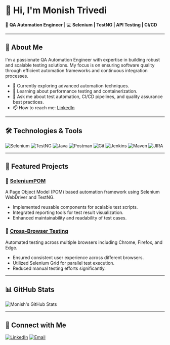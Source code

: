 # 👋 Hi, I'm Monish Trivedi

🎯 **QA Automation Engineer** | 💻 **Selenium | TestNG | API Testing | CI/CD**

---

## 🚀 About Me

I'm a passionate QA Automation Engineer with expertise in building robust and scalable testing solutions. My focus is on ensuring software quality through efficient automation frameworks and continuous integration processes.

- 🔭 Currently exploring advanced automation techniques.
- 🌱 Learning about performance testing and containerization.
- 💬 Ask me about test automation, CI/CD pipelines, and quality assurance best practices.
- 📫 How to reach me: [LinkedIn](https://www.linkedin.com/in/monish-trivedi/)

---

## 🛠️ Technologies & Tools

![Selenium](https://img.shields.io/badge/-Selenium-43B02A?style=flat&logo=selenium)
![TestNG](https://img.shields.io/badge/-TestNG-FF6C37?style=flat&logo=testng)
![Java](https://img.shields.io/badge/-Java-007396?style=flat&logo=java)
![Postman](https://img.shields.io/badge/-Postman-FF6C37?style=flat&logo=postman)
![Git](https://img.shields.io/badge/-Git-F05032?style=flat&logo=git)
![Jenkins](https://img.shields.io/badge/-Jenkins-D24939?style=flat&logo=jenkins)
![Maven](https://img.shields.io/badge/-Maven-C71A36?style=flat&logo=apache-maven)
![JIRA](https://img.shields.io/badge/-JIRA-0052CC?style=flat&logo=jira)

---

## 📂 Featured Projects

### 🔹 [SeleniumPOM](https://github.com/montriv/SeleniumPOM)

A Page Object Model (POM) based automation framework using Selenium WebDriver and TestNG.

- Implemented reusable components for scalable test scripts.
- Integrated reporting tools for test result visualization.
- Enhanced maintainability and readability of test cases.

### 🔹 [Cross-Browser Testing](https://github.com/montriv/cross-browser-testing)

Automated testing across multiple browsers including Chrome, Firefox, and Edge.

- Ensured consistent user experience across different browsers.
- Utilized Selenium Grid for parallel test execution.
- Reduced manual testing efforts significantly.

---

## 📊 GitHub Stats

![Monish's GitHub Stats](https://github-readme-stats.vercel.app/api?username=montriv&show_icons=true&theme=radical)

---

## 🔗 Connect with Me

[![LinkedIn](https://img.shields.io/badge/-LinkedIn-0A66C2?style=flat&logo=linkedin&logoColor=white)](https://www.linkedin.com/in/monish-trivedi/)
[![Email](https://img.shields.io/badge/-Email-D14836?style=flat&logo=gmail&logoColor=white)](mailto:monish.itoperations@gmail.com)

